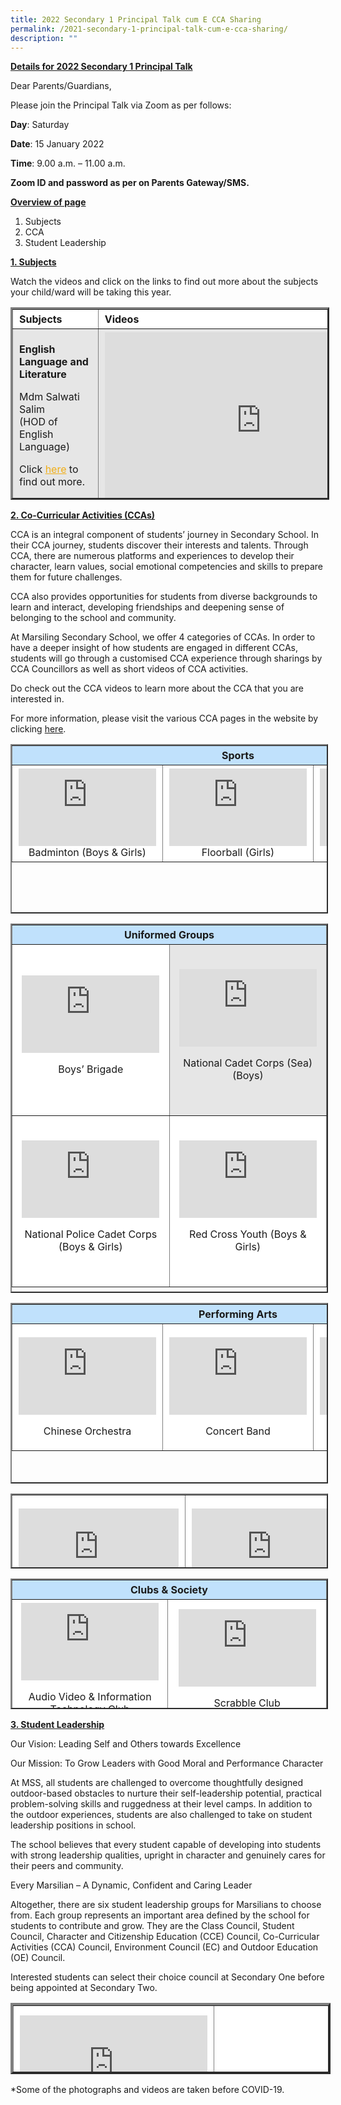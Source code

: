 ```yaml
---
title: 2022 Secondary 1 Principal Talk cum E CCA Sharing
permalink: /2021-secondary-1-principal-talk-cum-e-cca-sharing/
description: ""
---
```

**<u>Details for 2022 Secondary 1 Principal Talk</u>** 

Dear Parents/Guardians,

Please join the Principal Talk via Zoom as per follows:

**Day**: Saturday

**Date**: 15 January 2022

**Time**: 9.00 a.m. – 11.00 a.m.

**Zoom ID and password as per on Parents Gateway/SMS.**

**<u>Overview of page</u>**

1.  Subjects
2.  CCA
3.  Student Leadership

**<u>1\. Subjects</u>**

Watch the videos and click on the links to find out more about the subjects your child/ward will be taking this year.

<table border="3" style="box-sizing: inherit; border-collapse: collapse; border-spacing: 0px; max-width: 100%; height: 302px; width: 790.439px;"><tbody style="box-sizing: inherit;"><tr style="box-sizing: inherit; background: rgb(255, 255, 255);"><td style="box-sizing: inherit; padding: 5px 10px; width: 305px;"><strong style="box-sizing: inherit; font-weight: bold;">Subjects</strong></td><td style="box-sizing: inherit; padding: 5px 10px; width: 465.439px;"><strong style="box-sizing: inherit; font-weight: bold;">Videos</strong></td></tr><tr style="box-sizing: inherit; background: rgb(230, 230, 230);"><td style="box-sizing: inherit; padding: 5px 10px; width: 305px;"><strong style="box-sizing: inherit; font-weight: bold;">English Language and Literature</strong><p style="box-sizing: inherit; font-size: 1em;"></p><p style="box-sizing: inherit; font-size: 1em;">Mdm Salwati Salim<br style="box-sizing: inherit;">(HOD of English Language)</p><p style="box-sizing: inherit; font-size: 1em;">Click<span>&nbsp;</span><a href="/curriculum/academic/english-language-and-literature/" style="box-sizing: inherit; background-color: transparent; transition: all 0.25s ease-in-out 0s; text-decoration: underline; color: rgb(241, 174, 22);">here</a><span>&nbsp;</span>to find out more.</p></td><td style="box-sizing: inherit; padding: 5px 10px; width: 465.439px;"><iframe src="https://www.youtube.com/embed/F9SSWnyohiw" width="500" height="281.25" frameborder="0" allowfullscreen="allowfullscreen" style="box-sizing: inherit;"></iframe></td></tr><tr style="box-sizing: inherit; background: rgb(255, 255, 255);"><td style="box-sizing: inherit; padding: 5px 10px; width: 305px;"><strong style="box-sizing: inherit; font-weight: bold;">Computer Applications (CPA)</strong><p style="box-sizing: inherit; font-size: 1em;"></p><p style="box-sizing: inherit; font-size: 1em;">Mr Mike Thye<br style="box-sizing: inherit;">(CPA Coordinator)</p><p style="box-sizing: inherit; font-size: 1em;">Click<span>&nbsp;</span><a href="/curriculum/academic/normal-technical/" style="box-sizing: inherit; background-color: transparent; transition: all 0.25s ease-in-out 0s; text-decoration: underline; color: rgb(241, 174, 22);">here</a><span>&nbsp;</span>to find out more.</p></td><td style="box-sizing: inherit; padding: 5px 10px; width: 465.439px;"><iframe src="https://www.youtube.com/embed/WiI9PV8W9ts" width="500" height="281.25" frameborder="0" allowfullscreen="allowfullscreen" style="box-sizing: inherit;"></iframe></td></tr><tr style="box-sizing: inherit; background: rgb(230, 230, 230);"><td style="box-sizing: inherit; padding: 5px 10px; width: 305px;"><strong style="box-sizing: inherit; font-weight: bold;">Design &amp; Technology</strong><p style="box-sizing: inherit; font-size: 1em;"></p><p style="box-sizing: inherit; font-size: 1em;">Mr Tan Ting Siong<br style="box-sizing: inherit;">(SH D&amp;T/Discipline)</p><p style="box-sizing: inherit; font-size: 1em;">Click<span>&nbsp;</span><a href="/curriculum/academic/craft-and-technology/" style="box-sizing: inherit; background-color: transparent; transition: all 0.25s ease-in-out 0s; text-decoration: underline; color: rgb(241, 174, 22);">here</a><span>&nbsp;</span>to find out more.</p></td><td style="box-sizing: inherit; padding: 5px 10px; width: 465.439px;"><iframe src="https://www.youtube.com/embed/mlVl1lZAgQk" width="500" height="281.25" frameborder="0" allowfullscreen="allowfullscreen" style="box-sizing: inherit;"></iframe></td></tr><tr style="box-sizing: inherit; background: rgb(255, 255, 255);"><td style="box-sizing: inherit; padding: 5px 10px; width: 305px;"><strong style="box-sizing: inherit; font-weight: bold;">Food &amp; Consumer Education</strong><p style="box-sizing: inherit; font-size: 1em;"></p><p style="box-sizing: inherit; font-size: 1em;">Mdm Shamala<br style="box-sizing: inherit;">(SH Nutrition &amp; Food Science)</p><p style="box-sizing: inherit; font-size: 1em;">Click<span>&nbsp;</span><a href="/curriculum/academic/craft-and-technology/" style="box-sizing: inherit; background-color: transparent; transition: all 0.25s ease-in-out 0s; text-decoration: underline; color: rgb(241, 174, 22);">here</a><span>&nbsp;</span>to find out more.</p></td><td style="box-sizing: inherit; padding: 5px 10px; width: 465.439px;"><iframe src="https://www.youtube.com/embed/86QTfUl5kMM" width="500" height="281.25" frameborder="0" allowfullscreen="allowfullscreen" style="box-sizing: inherit;"></iframe></td></tr><tr style="box-sizing: inherit; background: rgb(230, 230, 230);"><td style="box-sizing: inherit; padding: 5px 10px; width: 305px;"><strong style="box-sizing: inherit; font-weight: bold;">Humanities</strong><p style="box-sizing: inherit; font-size: 1em;"></p><p style="box-sizing: inherit; font-size: 1em;">Mr Jeffrey Lau<br style="box-sizing: inherit;">(HOD of Humanities)</p><p style="box-sizing: inherit; font-size: 1em;">Click<span>&nbsp;</span><a href="/curriculum/academic/humanities/" style="box-sizing: inherit; background-color: transparent; transition: all 0.25s ease-in-out 0s; text-decoration: underline; color: rgb(241, 174, 22);">here</a><span>&nbsp;</span>to find out more.</p></td><td style="box-sizing: inherit; padding: 5px 10px; width: 465.439px;"><iframe src="https://www.youtube.com/embed/n5ja2ncrK48" width="500" height="281.25" frameborder="0" allowfullscreen="allowfullscreen" style="box-sizing: inherit;"></iframe></td></tr><tr style="box-sizing: inherit; background: rgb(255, 255, 255);"><td style="box-sizing: inherit; padding: 5px 10px; width: 305px;"><strong style="box-sizing: inherit; font-weight: bold;">Mathematics</strong><p style="box-sizing: inherit; font-size: 1em;"></p><p style="box-sizing: inherit; font-size: 1em;">Ms Yeo Puay Joo<br style="box-sizing: inherit;">(HOD of Mathematics)</p><p style="box-sizing: inherit; font-size: 1em;">Click<span>&nbsp;</span><a href="/curriculum/academic/mathematics/" style="box-sizing: inherit; background-color: transparent; transition: all 0.25s ease-in-out 0s; text-decoration: underline; color: rgb(241, 174, 22);">here</a><span>&nbsp;</span>to find out more.</p></td><td style="box-sizing: inherit; padding: 5px 10px; width: 465.439px;"><iframe src="https://www.youtube.com/embed/2GGcCANOdxo" width="500" height="281.25" frameborder="0" allowfullscreen="allowfullscreen" style="box-sizing: inherit;"></iframe></td></tr><tr style="box-sizing: inherit; background: rgb(230, 230, 230);"><td style="box-sizing: inherit; padding: 5px 10px; width: 305px;"><strong style="box-sizing: inherit; font-weight: bold;">Mother Tongues Languages</strong><p style="box-sizing: inherit; font-size: 1em;"></p><p style="box-sizing: inherit; font-size: 1em;">Mdm Rashidah<br style="box-sizing: inherit;">(HOD of Mother Tongues Languages)</p><p style="box-sizing: inherit; font-size: 1em;">Click<span>&nbsp;</span><a href="/curriculum/academic/mother-tongue-languages/" style="box-sizing: inherit; background-color: transparent; transition: all 0.25s ease-in-out 0s; text-decoration: underline; color: rgb(241, 174, 22);">here</a><span>&nbsp;</span>to find out more.</p></td><td style="box-sizing: inherit; padding: 5px 10px; width: 465.439px;"><iframe src="https://www.youtube.com/embed/QDMtpfH44rg" width="500" height="281.25" frameborder="0" allowfullscreen="allowfullscreen" style="box-sizing: inherit;"></iframe></td></tr><tr style="box-sizing: inherit; background: rgb(255, 255, 255);"><td style="box-sizing: inherit; padding: 5px 10px; width: 305px;"><strong style="box-sizing: inherit; font-weight: bold;">Sciences</strong><p style="box-sizing: inherit; font-size: 1em;"></p><p style="box-sizing: inherit; font-size: 1em;">Ms Ain<br style="box-sizing: inherit;">(HOD of Science)</p><p style="box-sizing: inherit; font-size: 1em;">Click<span>&nbsp;</span><a href="/curriculum/academic/science/" style="box-sizing: inherit; background-color: transparent; transition: all 0.25s ease-in-out 0s; text-decoration: underline; color: rgb(241, 174, 22);">here</a><span>&nbsp;</span>to find out more.</p></td><td style="box-sizing: inherit; padding: 5px 10px; width: 465.439px;"><iframe src="https://www.youtube.com/embed/8Fld4TC2f_g" width="500" height="281.25" frameborder="0" allowfullscreen="allowfullscreen" style="box-sizing: inherit;"></iframe></td></tr><tr style="box-sizing: inherit; background: rgb(230, 230, 230);"><td style="box-sizing: inherit; padding: 5px 10px; width: 305px;"><strong style="box-sizing: inherit; font-weight: bold;">Literature-Art</strong><p style="box-sizing: inherit; font-size: 1em;"></p><p style="box-sizing: inherit; font-size: 1em;">Mrs Karen Ong<br style="box-sizing: inherit;">(HOD of Craft &amp; Technology)</p><p style="box-sizing: inherit; font-size: 1em;">Click<span>&nbsp;</span><a href="/curriculum/academic/craft-and-technology/" style="box-sizing: inherit; background-color: transparent; transition: all 0.25s ease-in-out 0s; text-decoration: underline; color: rgb(241, 174, 22);">here</a><span>&nbsp;</span>to find out more.</p></td><td style="box-sizing: inherit; padding: 5px 10px; width: 465.439px;"><iframe src="https://www.youtube.com/embed/SNyos_mop90" width="500" height="281.25" frameborder="0" allowfullscreen="allowfullscreen" style="box-sizing: inherit;"></iframe></td></tr></tbody></table>

**<u>2\. Co-Curricular Activities (CCAs)</u>**

CCA is an integral component of students’ journey in Secondary School. In their CCA journey, students discover their interests and talents. Through CCA, there are numerous platforms and experiences to develop their character, learn values, social emotional competencies and skills to prepare them for future challenges.

CCA also provides opportunities for students from diverse backgrounds to learn and interact, developing friendships and deepening sense of belonging to the school and community.

At Marsiling Secondary School, we offer 4 categories of CCAs. In order to have a deeper insight of how students are engaged in different CCAs, students will go through a customised CCA experience through sharings by CCA Councillors as well as short videos of CCA activities.

Do check out the CCA videos to learn more about the CCA that you are interested in.

For more information, please visit the various CCA pages in the website by clicking [here](/co-curricular-activities-ccas/).

<table border="2" style="box-sizing: inherit; border-collapse: collapse; border-spacing: 0px; max-width: 100%; height: 267px; width: 783.725px;"><tbody style="box-sizing: inherit;"><tr style="box-sizing: inherit; background: rgb(255, 255, 255); height: 3.87891px;"><td colspan="3" style="box-sizing: inherit; padding: 5px 10px; width: 759.725px; height: 3.87891px; background-color: rgb(192, 225, 252); text-align: center;"><strong style="box-sizing: inherit; font-weight: bold;">Sports</strong></td></tr><tr style="box-sizing: inherit; background: rgb(255, 255, 255); height: 34px;"><td style="box-sizing: inherit; padding: 5px 10px; width: 280px; height: 34px; text-align: center;"><iframe src="https://www.youtube.com/embed/5nDIrk4PZao" width="220" height="123.72&quot;" frameborder="0" allowfullscreen="allowfullscreen" style="box-sizing: inherit;"></iframe>Badminton (Boys &amp; Girls)</td><td style="box-sizing: inherit; padding: 5px 10px; width: 280px; height: 34px; text-align: center;"><iframe src="https://www.youtube.com/embed/RU0rBYIANIE" width="220" height="123.72" frameborder="0" allowfullscreen="allowfullscreen" style="box-sizing: inherit;"></iframe>Floorball (Girls)</td><td style="box-sizing: inherit; padding: 5px 10px; width: 239.725px; height: 34px; text-align: center;"><iframe src="https://www.youtube.com/embed/bTcQ4foo19g" width="220" height="123.72" frameborder="0" allowfullscreen="allowfullscreen" style="box-sizing: inherit;"></iframe>Sepak Takraw (Boys)</td></tr></tbody></table>

<table border="2" style="box-sizing: inherit; border-collapse: collapse; border-spacing: 0px; max-width: 100%; height: 587px; width: 792.227px;"><tbody style="box-sizing: inherit;"><tr style="box-sizing: inherit; background: rgb(255, 255, 255); height: 24px;"><td colspan="2" style="box-sizing: inherit; padding: 5px 10px; width: 765.959px; background-color: rgb(192, 225, 252); text-align: center; height: 24px;"><strong style="box-sizing: inherit; font-weight: bold;">Uniformed Groups</strong></td></tr><tr style="box-sizing: inherit; background: rgb(230, 230, 230); height: 274px;"><td style="box-sizing: inherit; padding: 5px 10px; width: 385px; background-color: rgb(255, 255, 255); text-align: center; height: 274px;"><iframe src="https://www.youtube.com/embed/fXfrzh5TbI4" width="220" height="123.72" frameborder="0" allowfullscreen="allowfullscreen" style="box-sizing: inherit;"></iframe><p style="box-sizing: inherit; font-size: 1em;"></p><p style="box-sizing: inherit; font-size: 1em;">Boys’ Brigade</p></td><td style="box-sizing: inherit; padding: 5px 10px; width: 380.959px; text-align: center; height: 274px;"><iframe src="https://www.youtube.com/embed/bj4Ejq4DrCM" width="220" height="123.72" frameborder="0" allowfullscreen="allowfullscreen" style="box-sizing: inherit;"></iframe><p style="box-sizing: inherit; font-size: 1em;"></p><p style="box-sizing: inherit; font-size: 1em;">National Cadet Corps (Sea) (Boys)</p></td></tr><tr style="box-sizing: inherit; background: rgb(255, 255, 255); height: 274px;"><td style="box-sizing: inherit; padding: 5px 10px; width: 385px; text-align: center; height: 274px;"><iframe src="https://www.youtube.com/embed/5T9EVPCE_QE" width="220" height="123.72" frameborder="0" allowfullscreen="allowfullscreen" style="box-sizing: inherit;"></iframe><p style="box-sizing: inherit; font-size: 1em;"></p><p style="box-sizing: inherit; font-size: 1em;">National Police Cadet Corps (Boys &amp; Girls)</p></td><td style="box-sizing: inherit; padding: 5px 10px; width: 380.959px; text-align: center; height: 274px;"><iframe src="https://www.youtube.com/embed/mrDcfILezjk" width="220" height="123.72" frameborder="0" allowfullscreen="allowfullscreen" style="box-sizing: inherit;"></iframe><p style="box-sizing: inherit; font-size: 1em;"></p><p style="box-sizing: inherit; font-size: 1em;">Red Cross Youth (Boys &amp; Girls)</p></td></tr></tbody></table>

<table border="2" style="box-sizing: inherit; border-collapse: collapse; border-spacing: 0px; max-width: 100%; height: 285px; width: 792.227px;"><tbody style="box-sizing: inherit;"><tr style="box-sizing: inherit; background: rgb(255, 255, 255);"><td colspan="3" style="box-sizing: inherit; padding: 5px 10px; width: 748.854px; background-color: rgb(192, 225, 252); text-align: center;"><strong style="box-sizing: inherit; font-weight: bold;">Performing Arts</strong></td></tr><tr style="box-sizing: inherit; background: rgb(230, 230, 230);"><td style="box-sizing: inherit; padding: 5px 10px; width: 254px; background-color: rgb(255, 255, 255);"><p style="box-sizing: inherit; font-size: 1em; text-align: center;"><iframe src="https://www.youtube.com/embed/b6zKVFj1myY" width="220" height="123.72" frameborder="0" allowfullscreen="allowfullscreen" style="box-sizing: inherit;"></iframe></p><p style="box-sizing: inherit; font-size: 1em; text-align: center;">Chinese Orchestra</p></td><td style="box-sizing: inherit; padding: 5px 10px; width: 254px; background-color: rgb(255, 255, 255);"><p style="box-sizing: inherit; font-size: 1em; text-align: center;"><iframe src="https://www.youtube.com/embed/89VHwknq4v0" width="220" height="123.72" frameborder="0" allowfullscreen="allowfullscreen" style="box-sizing: inherit;"></iframe></p><p style="box-sizing: inherit; font-size: 1em; text-align: center;">Concert Band</p></td><td style="box-sizing: inherit; padding: 5px 10px; width: 240.854px; background-color: rgb(255, 255, 255);"><p style="box-sizing: inherit; font-size: 1em; text-align: center;"><iframe src="https://www.youtube.com/embed/cmLcCo6oJgk" width="220" height="123.72" frameborder="0" allowfullscreen="allowfullscreen" style="box-sizing: inherit;"></iframe></p><p style="box-sizing: inherit; font-size: 1em; text-align: center;">Drama Society (English)</p></td></tr></tbody></table>

<table border="2" style="box-sizing: inherit; border-collapse: collapse; border-spacing: 0px; max-width: 100%; height: 116px; width: 787.1px;"><tbody style="box-sizing: inherit;"><tr style="box-sizing: inherit; background: rgb(255, 255, 255);"><td style="box-sizing: inherit; padding: 5px 10px; width: 379px;"><p style="box-sizing: inherit; font-size: 1em; text-align: center;"><iframe src="https://www.youtube.com/embed/83ZzcgO7Hhc" width="256" height="140.6" frameborder="0" allowfullscreen="allowfullscreen" style="box-sizing: inherit;"></iframe></p><p style="box-sizing: inherit; font-size: 1em; text-align: center;">Malay Dance</p></td><td style="box-sizing: inherit; padding: 5px 10px; width: 392.1px;"><p style="box-sizing: inherit; font-size: 1em; text-align: center;"><iframe src="https://www.youtube.com/embed/UtdaJuHbnKs" width="256" height="140.6" frameborder="0" allowfullscreen="allowfullscreen" style="box-sizing: inherit;"></iframe></p><p style="box-sizing: inherit; font-size: 1em; text-align: center;">International Dance</p></td></tr></tbody></table>

<table border="2" style="box-sizing: inherit; border-collapse: collapse; border-spacing: 0px; max-width: 100%; height: 205px; width: 788.226px;"><tbody style="box-sizing: inherit;"><tr style="box-sizing: inherit; background: rgb(255, 255, 255); height: 23px;"><td colspan="2" style="box-sizing: inherit; padding: 5px 10px; width: 520.226px; height: 23px; background-color: rgb(192, 225, 252); text-align: center;"><strong style="box-sizing: inherit; font-weight: bold;">Clubs &amp; Society</strong></td></tr><tr style="box-sizing: inherit; background: rgb(255, 255, 255); height: 34.8652px;"><td style="box-sizing: inherit; padding: 5px 10px; width: 252px; height: 34.8652px; text-align: center;"><iframe src="https://www.youtube.com/embed/TJRrE1YN8sY" width="220" height="123.72" frameborder="0" allowfullscreen="allowfullscreen" style="box-sizing: inherit;"></iframe><p style="box-sizing: inherit; font-size: 1em;"></p><p style="box-sizing: inherit; font-size: 1em;">Audio Video &amp; Information Technology Club</p></td><td style="box-sizing: inherit; padding: 5px 10px; width: 268.226px; height: 34.8652px; text-align: center;"><iframe src="https://www.youtube.com/embed/XcjTalsVCDo" width="220" height="123.72" frameborder="0" allowfullscreen="allowfullscreen" style="box-sizing: inherit;"></iframe><p style="box-sizing: inherit; font-size: 1em;"></p><p style="box-sizing: inherit; font-size: 1em;">Scrabble Club</p></td></tr></tbody></table>

**<u>3\. Student Leadership</u>**

Our Vision: Leading Self and Others towards Excellence

Our Mission: To Grow Leaders with Good Moral and Performance Character

At MSS, all students are challenged to overcome thoughtfully designed outdoor-based obstacles to nurture their self-leadership potential, practical problem-solving skills and ruggedness at their level camps. In addition to the outdoor experiences, students are also challenged to take on student leadership positions in school.

The school believes that every student capable of developing into students with strong leadership qualities, upright in character and genuinely cares for their peers and community.

Every Marsilian – A Dynamic, Confident and Caring Leader

Altogether, there are six student leadership groups for Marsilians to choose from. Each group represents an important area defined by the school for students to contribute and grow. They are the Class Council, Student Council, Character and Citizenship Education (CCE) Council, Co-Curricular Activities (CCA) Council, Environment Council (EC) and Outdoor Education (OE) Council.

Interested students can select their choice council at Secondary One before being appointed at Secondary Two.

<table border="4" width="790" style="box-sizing: inherit; border-collapse: collapse; border-spacing: 0px; max-width: 100%; height: 106px;"><tbody style="box-sizing: inherit;"><tr style="box-sizing: inherit; background: rgb(255, 255, 255);"><td style="box-sizing: inherit; padding: 5px 10px; width: 387.266px; text-align: center;"><iframe src="https://www.youtube.com/embed/j0PvwZFszPc" width="300" height="168.75" frameborder="0" allowfullscreen="allowfullscreen" style="box-sizing: inherit;"></iframe><p style="box-sizing: inherit; font-size: 1em;"></p><p style="box-sizing: inherit; font-size: 1em;">Class Council</p></td><td style="box-sizing: inherit; padding: 5px 10px; width: 387.891px; text-align: center;"><iframe src="https://www.youtube.com/embed/wUWk5unejzI" width="300" height="168.75" frameborder="0" allowfullscreen="allowfullscreen" style="box-sizing: inherit;"></iframe><p style="box-sizing: inherit; font-size: 1em;"></p><p style="box-sizing: inherit; font-size: 1em;">Character and Citizenship Education Council</p></td></tr><tr style="box-sizing: inherit; background: rgb(230, 230, 230);"><td style="box-sizing: inherit; padding: 5px 10px; width: 387.266px; text-align: center;"><iframe src="https://www.youtube.com/embed/GtewfeRhS8o" width="300" height="168.75" frameborder="0" allowfullscreen="allowfullscreen" style="box-sizing: inherit;"></iframe><p style="box-sizing: inherit; font-size: 1em;"></p><p style="box-sizing: inherit; font-size: 1em;">Environment Council</p></td><td style="box-sizing: inherit; padding: 5px 10px; width: 387.891px; text-align: center;"><iframe src="https://www.youtube.com/embed/LuBfuI_akmo" width="300" height="168.75" frameborder="0" allowfullscreen="allowfullscreen" style="box-sizing: inherit;"></iframe><p style="box-sizing: inherit; font-size: 1em;"></p><p style="box-sizing: inherit; font-size: 1em;">Co-Curricular Activity Council</p></td></tr><tr style="box-sizing: inherit; background: rgb(255, 255, 255);"><td style="box-sizing: inherit; padding: 5px 10px; width: 387.266px; text-align: center;"><iframe src="https://www.youtube.com/embed/UM_j9kN6Wqs" width="300" height="168.75" frameborder="0" allowfullscreen="allowfullscreen" style="box-sizing: inherit;"></iframe><p style="box-sizing: inherit; font-size: 1em;"></p><p style="box-sizing: inherit; font-size: 1em;">Outdoor Education Council</p></td><td style="box-sizing: inherit; padding: 5px 10px; width: 387.891px; text-align: center;"><iframe src="https://www.youtube.com/embed/hDJJOqEWBPc" width="300" height="168.75" frameborder="0" allowfullscreen="allowfullscreen" style="box-sizing: inherit;"></iframe><p style="box-sizing: inherit; font-size: 1em;"></p><p style="box-sizing: inherit; font-size: 1em;">Student Council</p></td></tr></tbody></table>

\*Some of the photographs and videos are taken before COVID-19.